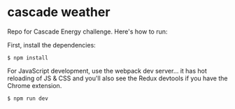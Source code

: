 # cascade weather

Repo for Cascade Energy challenge. Here's how to run:

First, install the dependencies:

`$ npm install`

For JavaScript development, use the webpack dev server... it has hot reloading of JS & CSS and you'll also see the Redux devtools if you have the Chrome extension.

`$ npm run dev`
